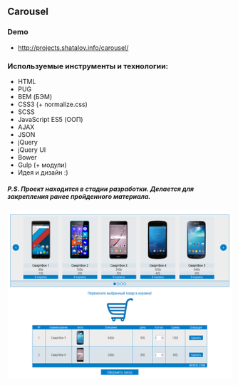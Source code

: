 ## Carousel

### Demo
- http://projects.shatalov.info/carousel/

### Используемые инструменты и технологии:
- HTML
- PUG
- BEM (БЭМ)
- CSS3 (+ normalize.css)
- SCSS
- JavaScript ES5 (ООП)
- AJAX
- JSON
- jQuery
- jQuery UI
- Bower
- Gulp (+ модули)
- Идея и дизайн :)

##### P.S. Проект находится в стадии разработки. Делается для закрепления ранее пройденного материала.

![Preview](preview.png "Preview")